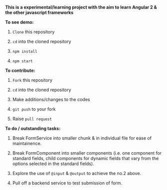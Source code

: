 **This is a experimental/learning project with the aim to learn Angular 2 & the other javascript frameworks**

**To see demo:**

1. `Clone` this repository

2. `cd` into the cloned repository

3. `npm install`

4. `npm start`

**To contribute:**

1. `Fork` this repository

2. `cd` into the cloned repository

3. Make additions/changes to the codes

4. `git push` to your fork

5. Raise `pull request`

**To do / outstanding tasks:**

1. Break FormService into smaller chunk & in individual file for ease of maintainence.

2. Break FormComponent into smaller components (i.e. one component for standard fields, child components for dynamic fields that vary from the options selected in the standard fields).

3. Explore the use of `@input` & `@output` to achieve the no.2 above.

4. Pull off a backend service to test submission of form.
